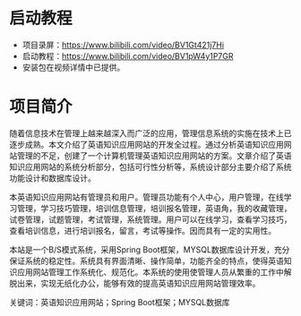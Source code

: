 # 启动教程

- 项目录屏：https://www.bilibili.com/video/BV1Gt421j7Hi
- 启动教程：https://www.bilibili.com/video/BV1pW4y1P7GR
- 安装包在视频详情中已提供。

# 项目简介
随着信息技术在管理上越来越深入而广泛的应用，管理信息系统的实施在技术上已逐步成熟。本文介绍了英语知识应用网站的开发全过程。通过分析英语知识应用网站管理的不足，创建了一个计算机管理英语知识应用网站的方案。文章介绍了英语知识应用网站的系统分析部分，包括可行性分析等，系统设计部分主要介绍了系统功能设计和数据库设计。

本英语知识应用网站有管理员和用户。管理员功能有个人中心，用户管理，在线学习管理，学习技巧管理，培训信息管理，培训报名管理，英语角，我的收藏管理，试卷管理，试题管理，考试管理，系统管理。用户可以在线学习，查看学习技巧，查看培训信息，进行培训报名，留言，考试等操作。因而具有一定的实用性。

本站是一个B/S模式系统，采用Spring Boot框架，MYSQL数据库设计开发，充分保证系统的稳定性。系统具有界面清晰、操作简单，功能齐全的特点，使得英语知识应用网站管理工作系统化、规范化。本系统的使用使管理人员从繁重的工作中解脱出来，实现无纸化办公，能够有效的提高英语知识应用网站管理效率。

关键词：英语知识应用网站；Spring Boot框架；MYSQL数据库
